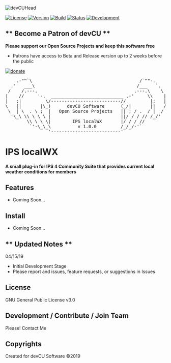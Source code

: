 ![devCUHead](https://www.devcu.net/mediasrc/githubhead_2.gif?V=1.4)

[![License](https://img.shields.io/badge/License-GNUv3-important.svg)](https://github.com/WXdisco/IPS-localWX/blob/master/LICENSE) [![Version](https://img.shields.io/badge/Version-1.0.0-ff69b4.svg)](https://www.devcu.com/forums/devcu-tracker/)
    [![Build](https://img.shields.io/badge/Build-Beta-blueviolet.svg)](https://www.devcu.com/forums/devcu-tracker/)
    [![Status](https://img.shields.io/badge/Status-Unknown-critical.svg)](https://www.devcu.com/forums/devcu-tracker/)
    [![Development](https://img.shields.io/badge/Development-Active-success.svg)](https://www.devcu.com/forums/devcu-tracker/)


## ** Become a Patron of devCU **
	
**Please support our Open Source Projects and keep this software free**

- Patrons have access to Beta and Release version up to 2 weeks before the public

[![donate](https://www.devcu.net/mediasrc/become_a_patron_button.png)](https://www.patreon.com/devcu/)

    
<pre>
    .-"^`\                                        /`^"-.
  .'   ___\                                      /___   `.
 /    /.---.                                    .---.\    \
|    //     '-.  ___________________________ .-'     \\    |
|   ;|         \/--------------------------//         |;   |
\   ||       |\_)      devCU Software      (_/|       ||   /
 \  | \  . \ ;  |   Open Source Projects   || ; / .  / |  /
  '\_\ \\ \ \ \ |                          ||/ / / // /_/'
        \\ \ \ \|        IPS localWX       |/ / / //
         `'-\_\_\          v 1.0.0         /_/_/-'`
                '--------------------------'
</pre>

# IPS localWX

#### A small plug-in for IPS 4 Community Suite that provides current local weather conditions for members

## Features

- Coming Soon...

## Install

- Coming Soon...

## ** Updated Notes **

04/15/19

- Initial Development Stage
- Please report and issues, feature requests, or suggestions in Issues


## License

GNU General Public License v3.0

## Development / Contribute / Join Team

Please! Contact Me

## Copyrights

Created for devCU Software ©2019

